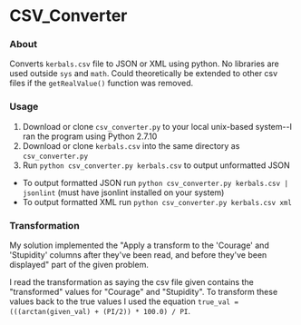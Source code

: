 # CSV_Converter
### About
Converts `kerbals.csv` file to JSON or XML using python. No libraries are used outside `sys` and `math`. Could theoretically be extended to other csv files if the `getRealValue()` function was removed.

### Usage
1. Download or clone `csv_converter.py` to your local unix-based system--I ran the program using Python 2.7.10
2. Download or clone `kerbals.csv` into the same directory as `csv_converter.py`
3. Run `python csv_converter.py kerbals.csv` to output unformatted JSON
  * To output formatted JSON run `python csv_converter.py kerbals.csv | jsonlint` (must have jsonlint installed on your system)
  * To output formatted XML run `python csv_converter.py kerbals.csv xml`

### Transformation
My solution implemented the "Apply a transform to the 'Courage' and 'Stupidity' columns after they've been read, and before they've been displayed" part of the given problem.

I read the transformation as saying the csv file given contains the "transformed" values for "Courage" and "Stupidity". To transform these values back to the true values I used the equation `true_val = (((arctan(given_val) + (PI/2)) * 100.0) / PI`. 
